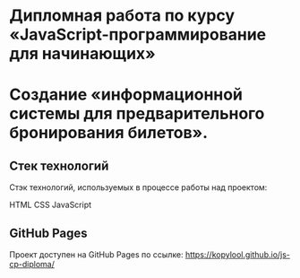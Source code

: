# Дипломная работа по курсу «JavaScript-программирование для начинающих»

# Создание «информационной системы для предварительного бронирования билетов».

## Стек технологий
Стэк технологий, используемых в процессе работы над проектом:

HTML
CSS
JavaScript

## GitHub Pages
Проект доступен на GitHub Pages по ссылке: https://kopylool.github.io/js-cp-diploma/
